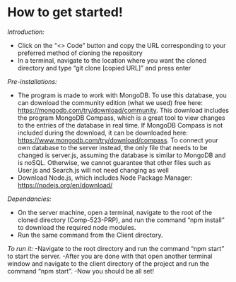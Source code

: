 # How to get started!

_Introduction:_
- Click on the “<> Code” button and copy the URL corresponding to your preferred method of cloning the repository
- In a terminal, navigate to the location where you want the cloned directory and type “git clone [copied URL]” and press enter

_Pre-installations:_
- The program is made to work with MongoDB. To use this database, you can download the community edition (what we used) free here: https://mongodb.com/try/download/community. This download includes the program MongoDB Compass, which is a great tool to view changes to the entries of the database in real time. If MongoDB Compass is not included during the download, it can be downloaded here: https://www.mongodb.com/try/download/compass. To connect your own database to the server instead, the only file that needs to be changed is server.js, assuming the database is similar to MongoDB and is noSQL. Otherwise, we cannot guarantee that other files such as User.js and Search.js will not need changing as well
- Download Node.js, which includes Node Package Manager: https://nodejs.org/en/download/

_Dependancies:_
- On the server machine, open a terminal, navigate to the root of the cloned directory (Comp-523-PRP), and run the command “npm install” to download the required node modules.
- Run the same command from the Client directory.

_To run it:_
-Navigate to the root directory and run the command “npm start” to start the server.
-After you are done with that open another terminal window and navigate to the client directory of the project and run the command “npm start”.
-Now you should be all set!
